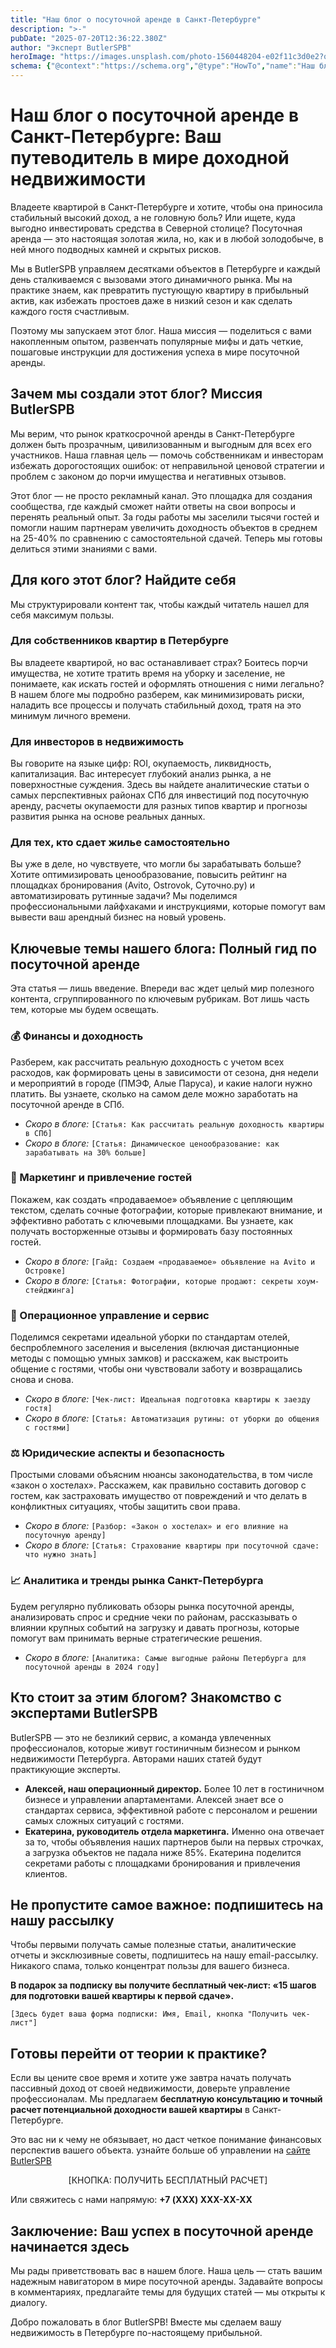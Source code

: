 ```yaml
---
title: "Наш блог о посуточной аренде в Санкт-Петербурге"
description: ">-"
pubDate: "2025-07-20T12:36:22.380Z"
author: "Эксперт ButlerSPB"
heroImage: "https://images.unsplash.com/photo-1560448204-e02f11c3d0e2?q=80&w=2070&auto=format&fit=crop"
schema: {"@context":"https://schema.org","@type":"HowTo","name":"Наш блог о посуточной аренде в Санкт-Петербурге","description":">-","image":{"@type":"ImageObject","url":"https://images.unsplash.com/photo-1560448204-e02f11c3d0e2?q=80&w=2070&auto=format&fit=crop"},"aggregateRating":{"@type":"AggregateRating","ratingValue":"4.7","reviewCount":423,"bestRating":"5","worstRating":"1"},"publisher":{"@type":"Organization","name":"Блог ButlerSPB","logo":{"@type":"ImageObject","url":"https://butlerspb-blog.netlify.app/favicon.ico"}},"mainEntityOfPage":{"@type":"WebPage","@id":"https://butlerspb-blog.netlify.app/blog/nash-blog-o-posutochnoy-arende-v-sankt-peterburge/"}}
---
```


# Наш блог о посуточной аренде в Санкт-Петербурге: Ваш путеводитель в мире доходной недвижимости

Владеете квартирой в Санкт-Петербурге и хотите, чтобы она приносила стабильный высокий доход, а не головную боль? Или ищете, куда выгодно инвестировать средства в Северной столице? Посуточная аренда — это настоящая золотая жила, но, как и в любой золодобыче, в ней много подводных камней и скрытых рисков.

Мы в ButlerSPB управляем десятками объектов в Петербурге и каждый день сталкиваемся с вызовами этого динамичного рынка. Мы на практике знаем, как превратить пустующую квартиру в прибыльный актив, как избежать простоев даже в низкий сезон и как сделать каждого гостя счастливым.

Поэтому мы запускаем этот блог. Наша миссия — поделиться с вами накопленным опытом, развенчать популярные мифы и дать четкие, пошаговые инструкции для достижения успеха в мире посуточной аренды.

## Зачем мы создали этот блог? Миссия ButlerSPB

Мы верим, что рынок краткосрочной аренды в Санкт-Петербурге должен быть прозрачным, цивилизованным и выгодным для всех его участников. Наша главная цель — помочь собственникам и инвесторам избежать дорогостоящих ошибок: от неправильной ценовой стратегии и проблем с законом до порчи имущества и негативных отзывов.

Этот блог — не просто рекламный канал. Это площадка для создания сообщества, где каждый сможет найти ответы на свои вопросы и перенять реальный опыт. За годы работы мы заселили тысячи гостей и помогли нашим партнерам увеличить доходность объектов в среднем на 25-40% по сравнению с самостоятельной сдачей. Теперь мы готовы делиться этими знаниями с вами.

## Для кого этот блог? Найдите себя

Мы структурировали контент так, чтобы каждый читатель нашел для себя максимум пользы.

### Для собственников квартир в Петербурге

Вы владеете квартирой, но вас останавливает страх? Боитесь порчи имущества, не хотите тратить время на уборку и заселение, не понимаете, как искать гостей и оформлять отношения с ними легально? В нашем блоге мы подробно разберем, как минимизировать риски, наладить все процессы и получать стабильный доход, тратя на это минимум личного времени.

### Для инвесторов в недвижимость

Вы говорите на языке цифр: ROI, окупаемость, ликвидность, капитализация. Вас интересует глубокий анализ рынка, а не поверхностные суждения. Здесь вы найдете аналитические статьи о самых перспективных районах СПб для инвестиций под посуточную аренду, расчеты окупаемости для разных типов квартир и прогнозы развития рынка на основе реальных данных.

### Для тех, кто сдает жилье самостоятельно

Вы уже в деле, но чувствуете, что могли бы зарабатывать больше? Хотите оптимизировать ценообразование, повысить рейтинг на площадках бронирования (Avito, Ostrovok, Суточно.ру) и автоматизировать рутинные задачи? Мы поделимся профессиональными лайфхаками и инструкциями, которые помогут вам вывести ваш арендный бизнес на новый уровень.

## Ключевые темы нашего блога: Полный гид по посуточной аренде

Эта статья — лишь введение. Впереди вас ждет целый мир полезного контента, сгруппированного по ключевым рубрикам. Вот лишь часть тем, которые мы будем освещать.

### 💰 Финансы и доходность

Разберем, как рассчитать реальную доходность с учетом всех расходов, как формировать цены в зависимости от сезона, дня недели и мероприятий в городе (ПМЭФ, Алые Паруса), и какие налоги нужно платить. Вы узнаете, сколько на самом деле можно заработать на посуточной аренде в СПб.

*   *Скоро в блоге:* `[Статья: Как рассчитать реальную доходность квартиры в СПб]`
*   *Скоро в блоге:* `[Статья: Динамическое ценообразование: как зарабатывать на 30% больше]`

### 🚀 Маркетинг и привлечение гостей

Покажем, как создать «продаваемое» объявление с цепляющим текстом, сделать сочные фотографии, которые привлекают внимание, и эффективно работать с ключевыми площадками. Вы узнаете, как получать восторженные отзывы и формировать базу постоянных гостей.

*   *Скоро в блоге:* `[Гайд: Создаем «продаваемое» объявление на Avito и Островке]`
*   *Скоро в блоге:* `[Статья: Фотографии, которые продают: секреты хоум-стейджинга]`

### 🔑 Операционное управление и сервис

Поделимся секретами идеальной уборки по стандартам отелей, беспроблемного заселения и выселения (включая дистанционные методы с помощью умных замков) и расскажем, как выстроить общение с гостями, чтобы они чувствовали заботу и возвращались снова и снова.

*   *Скоро в блоге:* `[Чек-лист: Идеальная подготовка квартиры к заезду гостя]`
*   *Скоро в блоге:* `[Статья: Автоматизация рутины: от уборки до общения с гостями]`

### ⚖️ Юридические аспекты и безопасность

Простыми словами объясним нюансы законодательства, в том числе «закон о хостелах». Расскажем, как правильно составить договор с гостем, как застраховать имущество от повреждений и что делать в конфликтных ситуациях, чтобы защитить свои права.

*   *Скоро в блоге:* `[Разбор: «Закон о хостелах» и его влияние на посуточную аренду]`
*   *Скоро в блоге:* `[Статья: Страхование квартиры при посуточной сдаче: что нужно знать]`

### 📈 Аналитика и тренды рынка Санкт-Петербурга

Будем регулярно публиковать обзоры рынка посуточной аренды, анализировать спрос и средние чеки по районам, рассказывать о влиянии крупных событий на загрузку и давать прогнозы, которые помогут вам принимать верные стратегические решения.

*   *Скоро в блоге:* `[Аналитика: Самые выгодные районы Петербурга для посуточной аренды в 2024 году]`

## Кто стоит за этим блогом? Знакомство с экспертами ButlerSPB

ButlerSPB — это не безликий сервис, а команда увлеченных профессионалов, которые живут гостиничным бизнесом и рынком недвижимости Петербурга. Авторами наших статей будут практикующие эксперты.

*   **Алексей, наш операционный директор.** Более 10 лет в гостиничном бизнесе и управлении апартаментами. Алексей знает все о стандартах сервиса, эффективной работе с персоналом и решении самых сложных ситуаций с гостями.
*   **Екатерина, руководитель отдела маркетинга.** Именно она отвечает за то, чтобы объявления наших партнеров были на первых строчках, а загрузка объектов не падала ниже 85%. Екатерина поделится секретами работы с площадками бронирования и привлечения клиентов.

## Не пропустите самое важное: подпишитесь на нашу рассылку

Чтобы первыми получать самые полезные статьи, аналитические отчеты и эксклюзивные советы, подпишитесь на нашу email-рассылку. Никакого спама, только концентрат пользы для вашего бизнеса.

**В подарок за подписку вы получите бесплатный чек-лист: «15 шагов для подготовки вашей квартиры к первой сдаче».**

`[Здесь будет ваша форма подписки: Имя, Email, кнопка "Получить чек-лист"]`

## Готовы перейти от теории к практике?

Если вы цените свое время и хотите уже завтра начать получать пассивный доход от своей недвижимости, доверьте управление профессионалам. Мы предлагаем **бесплатную консультацию и точный расчет потенциальной доходности вашей квартиры** в Санкт-Петербурге.

Это вас ни к чему не обязывает, но даст четкое понимание финансовых перспектив вашего объекта. узнайте больше об управлении на <a href="https://butlerspb.ru/rent" target="_blank" rel="nofollow">сайте ButlerSPB</a>

<center>[КНОПКА: ПОЛУЧИТЬ БЕСПЛАТНЫЙ РАСЧЕТ]</center>

Или свяжитесь с нами напрямую: **+7 (XXX) XXX-XX-XX**

## Заключение: Ваш успех в посуточной аренде начинается здесь

Мы рады приветствовать вас в нашем блоге. Наша цель — стать вашим надежным навигатором в мире посуточной аренды. Задавайте вопросы в комментариях, предлагайте темы для будущих статей — мы открыты к диалогу.

Добро пожаловать в блог ButlerSPB! Вместе мы сделаем вашу недвижимость в Петербурге по-настоящему прибыльной.
